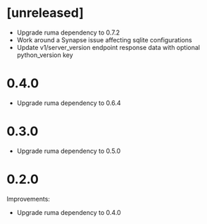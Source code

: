 # [unreleased]

* Upgrade ruma dependency to 0.7.2
* Work around a Synapse issue affecting sqlite configurations
* Update v1/server_version endpoint response data with optional python_version key

# 0.4.0

* Upgrade ruma dependency to 0.6.4

# 0.3.0

* Upgrade ruma dependency to 0.5.0

# 0.2.0

Improvements:

* Upgrade ruma dependency to 0.4.0
